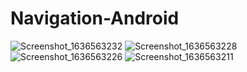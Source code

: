 # Navigation-Android

![Screenshot_1636563232](https://user-images.githubusercontent.com/45007881/141157433-013e444b-236d-4c8c-81ec-f5efa1abca14.png)
![Screenshot_1636563228](https://user-images.githubusercontent.com/45007881/141157447-88c87661-915c-46d9-9b44-84c8fb6638b4.png)
![Screenshot_1636563226](https://user-images.githubusercontent.com/45007881/141157457-ad2873e4-a614-4e47-afea-b6466720dcd3.png)
![Screenshot_1636563211](https://user-images.githubusercontent.com/45007881/141157474-1ae21b05-abd6-4f0e-b0c3-82a3d162b757.png)
